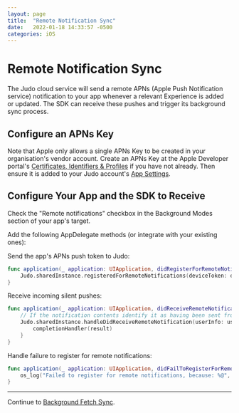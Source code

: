 ```yaml
---
layout: page
title:  "Remote Notification Sync"
date:   2022-01-18 14:33:57 -0500
categories: iOS
---
```

# Remote Notification Sync

The Judo cloud service will send a remote APNs (Apple Push Notification service) notification to your app whenever a relevant Experience is added or updated. The SDK can receive these pushes and trigger its background sync process.

## Configure an APNs Key

Note that Apple only allows a single APNs Key to be created in your organisation's vendor account.  Create an APNs Key at the Apple Developer portal's [Certificates, Identifiers & Profiles](https://developer.apple.com/account/resources/authkeys/add) if you have not already. Then ensure it is added to your Judo account's [App Settings](https://www.judo.app/login).

## Configure Your App and the SDK to Receive

Check the  "Remote notifications" checkbox in the Background Modes section of your app's target.

Add the following AppDelegate methods (or integrate with your existing ones):

Send the app's APNs push token to Judo:

```swift
func application(_ application: UIApplication, didRegisterForRemoteNotificationsWithDeviceToken deviceToken: Data) {
    Judo.sharedInstance.registeredForRemoteNotifications(deviceToken: deviceToken)
}
```

Receive incoming silent pushes:

```swift
func application(_ application: UIApplication, didReceiveRemoteNotification userInfo: [AnyHashable : Any], fetchCompletionHandler completionHandler: @escaping (UIBackgroundFetchResult) -> Void) {
    // If the notification contents identify it as having been sent from the Judo cloud service, a sync will be triggered.
    Judo.sharedInstance.handleDidReceiveRemoteNotification(userInfo: userInfo) { result in
        completionHandler(result)
    }
}
```

Handle failure to register for remote notifications:

```swift
func application(_ application: UIApplication, didFailToRegisterForRemoteNotificationsWithError error: Error) {
    os_log("Failed to register for remote notifications, because: %@", type: .debug, error.localizedDescription)
}
```

---

Continue to [Background Fetch Sync](Background-Fetch-Sync).
